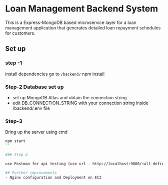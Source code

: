 # Loan Management Backend System

This is a Express-MongoDB based microservice layer for a loan management application that generates detailed loan repayment schedules for customers.

## Set up

### step -1

install dependencies
go to `/backend/`
npm install

### Step-2 Database set up

- set up MongoDB Atlas and obtain the connection string
- edit DB_CONNECTION_STRING with your connection string inside /backend/.env file

### Step-3

Bring up the server using cmd

```sh
npm start
``

### Step-4

use Postman for api testing (use url - http://localhost:9000/<all-defined-routes>)

## Further improvements
- Nginx configuration and Deployment on EC2
```
